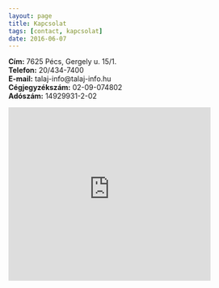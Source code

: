 ```yaml
---
layout: page
title: Kapcsolat
tags: [contact, kapcsolat]
date: 2016-06-07
---
```


<div class="poem">
    <p class="stanza">
        <span class="verse">
            <b>Cím:</b> 7625 Pécs, Gergely u. 15/1.
        </span><br />
        <span class="verse">
            <b>Telefon:</b> 20/434-7400
        </span><br />
        <span class="verse">
            <b>E-mail:</b> talaj-info@talaj-info.hu
        </span><br />
        <span class="verse">
            <b>Cégjegyzékszám:</b> 02-09-074802
        </span><br />
        <span class="verse">
            <b>Adószám:</b> 14929931-2-02
        </span>
    </p>
</div>

<div class="google-maps-2">
<iframe src="http://maps.google.com/maps?q=46.084845,18.231399&z=15&output=embed" width="400px" height="342px" frameborder="0" style="border:0"></iframe>
</div>
